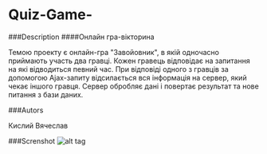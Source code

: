# Quiz-Game-
###Description
####Онлайн гра-вікторина

Темою проекту є онлайн-гра "Завойовник", в якій одночасно приймають участь два гравці.
Кожен гравець відповідає на запитання на які відводиться певний час. При відповіді одного з гравців за допомогою Ajax-запиту 
відсилається вся інформація на сервер, який чекає іншого гравця. Сервер обробляє дані і повертає результат та нове питання 
з бази даних.

###Autors

Кислий Вячеслав 

###Screnshot
![alt tag](https://docs.google.com/uc?authuser=0&id=0B6e_J8luQpfFT0pKR2hHWnZtem8&export=download)
